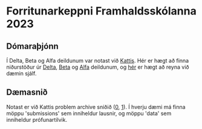 # Forritunarkeppni Framhaldsskólanna 2023

## Dómaraþjónn

Í Delta, Beta og Alfa deildunum var notast við [Kattis](http://www.kattis.com/). Hér er hægt að finna niðurstöður úr [Delta](https://keppnisforritun.is/fk2023/delta2023/index.html), [Beta](https://keppnisforritun.is/fk2023/beta2023/index.html) og [Alfa](https://keppnisforritun.is/fk2023/alfa2023/index.html) deildunum, og [hér](https://iceland.kattis.com/) er hægt að reyna við dæmin sjálf.

## Dæmasnið

Notast er við Kattis problem archive sniðið ([0], [1]). Í hverju dæmi má finna möppu 'submissions'
sem inniheldur lausnir, og möppu 'data' sem inniheldur prófunartilvik.

[0]: https://icpc.io/problem-package-format/
[1]: https://github.com/Kattis/problemtools

